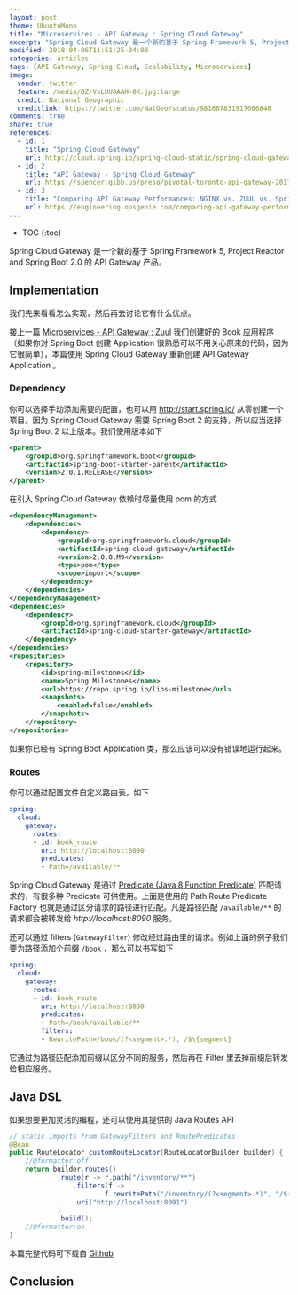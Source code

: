 ```yaml
---
layout: post
theme: UbuntuMono
title: "Microservices - API Gateway : Spring Cloud Gateway"
excerpt: "Spring Cloud Gateway 是一个新的基于 Spring Framework 5, Project Reactor and Spring Boot 2.0 的 API Gateway 产品"
modified: 2018-04-06T11:51:25-04:00
categories: articles
tags: [API Gateway, Spring Cloud, Scalability, Microservices]
image:
  vendor: twitter
  feature: /media/DZ-VsLUU8AAH-8K.jpg:large
  credit: National Geographic
  creditlink: https://twitter.com/NatGeo/status/981667831917006848
comments: true
share: true
references:
  - id: 1
    title: "Spring Cloud Gateway"
    url: http://cloud.spring.io/spring-cloud-static/spring-cloud-gateway/2.0.0.M9/single/spring-cloud-gateway.html
  - id: 2
    title: "API Gateway - Spring Cloud Gateway"
    url: https://spencer.gibb.us/preso/pivotal-toronto-api-gateway-2017-02
  - id: 3
    title: "Comparing API Gateway Performances: NGINX vs. ZUUL vs. Spring Cloud Gateway vs. Linkerd"
    url: https://engineering.opsgenie.com/comparing-api-gateway-performances-nginx-vs-zuul-vs-spring-cloud-gateway-vs-linkerd-b2cc59c65369
---
```


* TOC
{:toc}

Spring Cloud Gateway 是一个新的基于 Spring Framework 5, Project Reactor and Spring Boot 2.0 的 API Gateway 产品。

## Implementation
我们先来看看怎么实现，然后再去讨论它有什么优点。

接上一篇 [Microservices - API Gateway : Zuul](/articles/microservices-api-gateway-zuul/) 我们创建好的 Book 应用程序（如果你对 Spring Boot 创建 Application 很熟悉可以不用关心原来的代码，因为它很简单），本篇使用 Spring Cloud Gateway 重新创建 API Gateway Application 。

### Dependency

你可以选择手动添加需要的配置，也可以用 http://start.spring.io/ 从零创建一个项目。因为 Spring Cloud Gateway 需要 Spring Boot 2 的支持，所以应当选择 Spring Boot 2 以上版本。我们使用版本如下
```xml
<parent>
	<groupId>org.springframework.boot</groupId>
	<artifactId>spring-boot-starter-parent</artifactId>
	<version>2.0.1.RELEASE</version>
</parent>
```

在引入 Spring Cloud Gateway 依赖时尽量使用 pom 的方式
```xml
<dependencyManagement>
    <dependencies>
        <dependency>
            <groupId>org.springframework.cloud</groupId>
            <artifactId>spring-cloud-gateway</artifactId>
            <version>2.0.0.M9</version>
            <type>pom</type>
            <scope>import</scope>
        </dependency>
    </dependencies>
</dependencyManagement>
<dependencies>
    <dependency>
        <groupId>org.springframework.cloud</groupId>
        <artifactId>spring-cloud-starter-gateway</artifactId>
    </dependency>
</dependencies>
<repositories>
    <repository>
        <id>spring-milestones</id>
        <name>Spring Milestones</name>
        <url>https://repo.spring.io/libs-milestone</url>
        <snapshots>
            <enabled>false</enabled>
        </snapshots>
    </repository>
</repositories>
```
如果你已经有 Spring Boot Application 类，那么应该可以没有错误地运行起来。

### Routes
你可以通过配置文件自定义路由表，如下
```yaml
spring:
  cloud:
    gateway:
      routes:
      - id: book_route
        uri: http://localhost:8090
        predicates:
        - Path=/available/**
```
Spring Cloud Gateway 是通过 [Predicate (Java 8 Function Predicate)][Predicate] 匹配请求的，有很多种 Predicate 可供使用。上面是使用的 Path Route Predicate Factory 也就是通过区分请求的路径进行匹配。凡是路径匹配 `/available/**` 的请求都会被转发给 *http://localhost:8090* 服务。

还可以通过 filters (`GatewayFilter`) 修改经过路由里的请求。例如上面的例子我们要为路径添加个前缀 `/book` ，那么可以书写如下
```yaml
spring:
  cloud:
    gateway:
      routes:
      - id: book_route
        uri: http://localhost:8090
        predicates:
        - Path=/book/available/**
        filters:
        - RewritePath=/book/(?<segment>.*), /$\{segment}
```
它通过为路径匹配添加前缀以区分不同的服务，然后再在 Filter 里去掉前缀后转发给相应服务。

## Java DSL
如果想要更加灵活的编程，还可以使用其提供的 Java Routes API

```java
// static imports from GatewayFilters and RoutePredicates
@Bean
public RouteLocator customRouteLocator(RouteLocatorBuilder builder) {
	//@formatter:off
	return builder.routes()
			.route(r -> r.path("/inventory/**")
				.filters(f ->
						f.rewritePath("/inventory/(?<segment>.*)", "/${segment}"))
				.uri("http://localhost:8091")
			)
			.build();
	//@formatter:on
}
```

本篇完整代码可下载自 [Github](https://github.com/tiven-wang/microservices/tree/api-gateway-spring)

## Conclusion



[Predicate]:http://docs.oracle.com/javase/8/docs/api/java/util/function/Predicate.html
